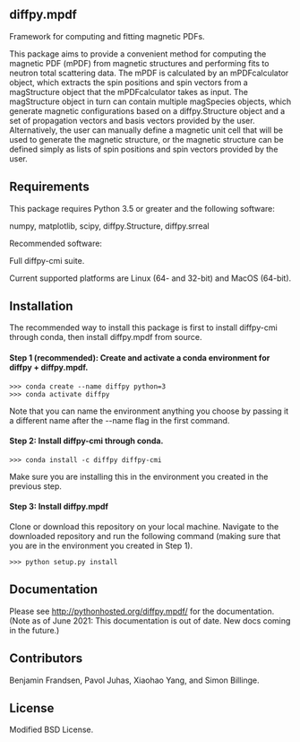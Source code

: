 ## diffpy.mpdf

Framework for computing and fitting magnetic PDFs.

This package aims to provide a convenient method for computing the magnetic PDF (mPDF) from magnetic structures and performing fits to neutron total scattering data. The mPDF is calculated by an mPDFcalculator object, which extracts the spin positions and spin vectors from a magStructure object that the mPDFcalculator takes as input. The magStructure object in turn can contain multiple magSpecies objects, which generate magnetic configurations based on a diffpy.Structure object and a set of propagation vectors and basis vectors provided by the user. Alternatively, the user can manually define a magnetic unit cell that will be used to generate the magnetic structure, or the magnetic structure can be defined simply as lists of spin positions and spin vectors provided by the user.


## Requirements

This package requires Python 3.5 or greater and the following software:

numpy, matplotlib, scipy, diffpy.Structure, diffpy.srreal

Recommended software:

Full diffpy-cmi suite.

Current supported platforms are Linux (64- and 32-bit) and MacOS (64-bit).

## Installation

The recommended way to install this package is first to install diffpy-cmi through conda, then install diffpy.mpdf from source.

#### Step 1 (recommended): Create and activate a conda environment for diffpy + diffpy.mpdf.
    >>> conda create --name diffpy python=3
    >>> conda activate diffpy
Note that you can name the environment anything you choose by passing it a different name after the --name flag in the first command.

#### Step 2: Install diffpy-cmi through conda.
    >>> conda install -c diffpy diffpy-cmi
Make sure you are installing this in the environment you created in the previous step.

#### Step 3: Install diffpy.mpdf
Clone or download this repository on your local machine. Navigate to the downloaded repository and run the following command (making sure that you are in the environment you created in Step 1).

    >>> python setup.py install

## Documentation
Please see http://pythonhosted.org/diffpy.mpdf/ for the documentation. (Note as of June 2021: This documentation is out of date. New docs coming in the future.)

## Contributors

Benjamin Frandsen, Pavol Juhas, Xiaohao Yang, and Simon Billinge.

## License

Modified BSD License.
